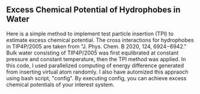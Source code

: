 ## Excess Chemical Potential of Hydrophobes in Water  
Here is a simple method to implement test particle insertion (TPI) to estimate excess chemical potential. The cross interactions for hydrophobes in TIP4P/2005 are taken from "J. Phys. Chem. B 2020, 124, 6924−6942." Bulk water consisting of TIP4P/2005 was first equlibrated at constant pressure and constant temperature, then the TPI method was applied. In this code, I used parallelized computing of energy difference generated from inserting virtual atom randomly. I also have automized this appraoch using bash script, "config". By executing config, you can achieve excess chemical potentials of your interest system.
